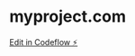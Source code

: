 # myproject.com

[Edit in Codeflow ⚡️](https://stackblitz.com/~/github.com/Neerajv2000/myproject.com)
